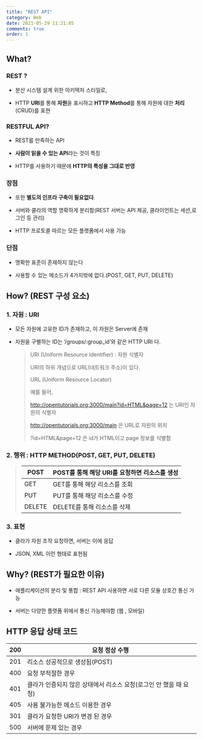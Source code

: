 ```yaml
---
title: "REST API"
category: Web
date: 2021-05-29 11:21:05
comments: true
order: 1
---
```


## What?

### **REST ?** 

- 분산 시스템 설계 위한 아키텍처 스타일로, 

- HTTP **URI**를 통해 **자원**을 표시하고 **HTTP Method**를 통해 자원에 대한 **처리**(CRUD)를 표현


### RESTFUL API?

- REST를 만족하는 API 

- **사람이 읽을 수 있는 API**라는 것이 특징

- HTTP를 사용하기 때문에 **HTTP의 특성을 그대로 반영**


### 장점

- 또한 **별도의 인프라 구축이 필요없다**.

- 서버와 클라의 역할 명확하게 분리함(REST 서버는 API 제공, 클라이언트는 세션,로그인 등 관리)

- HTTP 프로토콜 따르는 모든 플랫폼에서 사용 가능

### **단점**

- 명확한 표준이 존재하지 않는다

- 사용할 수 있는 메소드가 4가지밖에 없다.(POST, GET, PUT, DELETE)

  

## How? (REST 구성 요소)

### **1. 자원 : URI**

- 모든 자원에 고유한 ID가 존재하고, 이 자원은 Server에 존재

- 자원을 구별하는 ID는 ‘/groups/:group_id’와 같은 HTTP URI 다.

  > URI (Uniform Resource Identifier) : 자원 식별자
  >
  > URI의 하위 개념으로 URL(네트워크 주소)이 있다.
  >
  > URL (Uniform Resource Locator)
  >
  > 예를 들어,
  >
  > http://opentutorials.org:3000/main?id=HTML&page=12 는 URI인 자원의 식별자
  >
  > http://opentutorials.org:3000/main 은 URL로 자원의 위치
  >
  > ?id=HTML&page=12 은 id가 HTML이고 page 정보를 식별함
  >
  > 

### **2. 행위 : HTTP METHOD(POST, GET, PUT, DELETE)**

>| POST   | POST를 통해 해당 URI를 요청하면 리소스를 생성 |
>| ------ | --------------------------------------------- |
>| GET    | GET를 통해 해당 리소스를 조회                 |
>| PUT    | PUT를 통해 해당 리소스를 수정                 |
>| DELETE | DELETE를 통해 리소스를 삭제                   |

### **3. 표현**

- 클라가 자원 조작 요청하면, 서버는 이에 응답

- JSON, XML 이런 형태로 표현됨

  

## Why? (REST가 필요한 이유)

- 애플리케이션의 분리 및 통합 : REST API 사용하면 서로 다른 모듈 상호간 통신 가능

- 서버는 다양한 플랫폼 위에서 통신 가능해야함 (웹 , 모바일)

  

## HTTP 응답 상태 코드

| 200  | 요청 정상 수행                                               |
| ---- | ------------------------------------------------------------ |
| 201  | 리소스 성공적으로 생성됨(POST)                               |
| 400  | 요청 부적절한 경우                                           |
| 401  | 클라가 인증되지 않은 상태에서 리소스 요청(로그인 안 했을 때 요청) |
| 405  | 사용 불가능한 메소드 이용한 경우                             |
| 301  | 클라가 요청한 URI가 변경 된 경우                             |
| 500  | 서버에 문제 있는 경우                                        |

